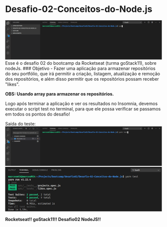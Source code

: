 # Desafio-02-Conceitos-do-Node.js
<img src="demo.gif">
Esse é o desafio 02 do bootcamp da Rocketseat (turma goStack11), sobre nodeJs.
### Objetivo
- Fazer uma aplicação para armazenar repositórios do seu portfólio, que irá permitir a criação, listagem, atualização e remoção dos repositórios, e além disso permitir que os repositórios possam receber "likes".

**OBS: Usando array para armazenar os repositórios.**

Logo após terminar a aplicação e ver os resultados no Insomnia, devemos executar o script test no terminal, para que ele possa 
verificar se passamos em todos os pontos do desafio!

Saída do teste:
<img src="teste.gif">
<img src="saida.jpeg">



**Rocketseat!! goStack11!! Desafio02 NodeJS!!**
